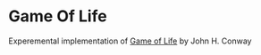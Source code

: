 # Game Of Life
Experemental implementation of [Game of Life](https://en.wikipedia.org/wiki/Conway%27s_Game_of_Life) by John H. Conway
